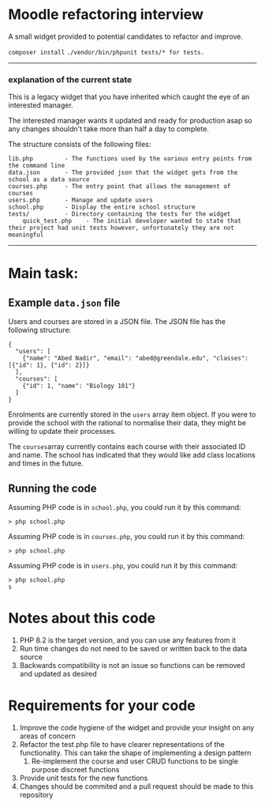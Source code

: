 # Moodle refactoring interview 

A small widget provided to potential candidates to refactor and improve.

```composer install```
```./vendor/bin/phpunit tests/* for tests. ```

---

### explanation of the current state
This is a legacy widget that you have inherited which caught the eye of an interested manager.

The interested manager wants it updated and ready for production asap so any changes shouldn't take more than half a day to complete.

The structure consists of the following files:
```
lib.php         - The functions used by the various entry points from the command line
data.json       - The provided json that the widget gets from the school as a data source
courses.php     - The entry point that allows the management of courses
users.php       - Manage and update users
school.php      - Display the entire school structure
tests/          - Directory containing the tests for the widget
    quick_test.php    - The initial developer wanted to state that their project had unit tests however, unfortunately they are not meaningful 

```

---
# Main task:
## Example `data.json` file

Users and courses are stored in a JSON file. The JSON file has the following structure:

```
{
  "users": [
    {"name": "Abed Nadir", "email": "abed@greendale.edu", "classes": [{"id": 1}, {"id": 2}]}
  ],
  "courses": [
    {"id": 1, "name": "Biology 101"}
  ]
}

```

Enrolments are currently stored in the `users` array item object. If you were to provide the school with the rational to normalise their data, they might be willing to update their processes.

The `courses`array currently contains each course with their associated ID and name. The school has indicated that they would like add class locations and times in the future.

## Running the code

Assuming PHP code is in `school.php`, you could run it by this command:

```
> php school.php 

```

Assuming PHP code is in `courses.php`, you could run it by this command:

```
> php school.php 

```

Assuming PHP code is in `users.php`, you could run it by this command:

```
> php school.php 
s
```

# Notes about this code
1. PHP 8.2 is the target version, and you can use any features from it
1. Run time changes do not need to be saved or written back to the data source 
1. Backwards compatibility is not an issue so functions can be removed and updated as desired

# Requirements for your code
1. Improve the code hygiene of the widget and provide your insight on any areas of concern
1. Refactor the test.php file to have clearer representations of the functionality. This can take the shape of implementing a design pattern
   1. Re-implement the course and user CRUD functions to be single purpose discreet functions
1. Provide unit tests for the new functions
1. Changes should be commited and a pull request should be made to this repository 
